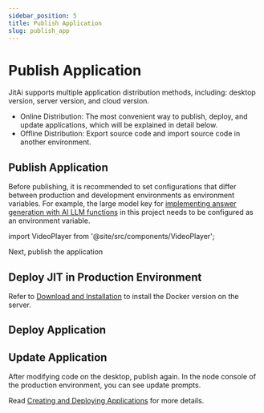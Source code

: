 ```yaml
---
sidebar_position: 5
title: Publish Application
slug: publish_app
---
```

# Publish Application

JitAi supports multiple application distribution methods, including: desktop version, server version, and cloud version.
* Online Distribution: The most convenient way to publish, deploy, and update applications, which will be explained in detail below.
* Offline Distribution: Export source code and import source code in another environment.

## Publish Application

Before publishing, it is recommended to set configurations that differ between production and development environments as environment variables. For example, the large model key for [implementing answer generation with AI LLM functions](./dev_app/ai_func) in this project needs to be configured as an environment variable.

import VideoPlayer from '@site/src/components/VideoPlayer';

<VideoPlayer relatePath="/docs/tutorial/publish_app_env.mp4" />

Next, publish the application

<VideoPlayer relatePath="/docs/tutorial/publish_app_publish.mp4" />

## Deploy JIT in Production Environment

Refer to [Download and Installation](./download-installation) to install the Docker version on the server.

## Deploy Application

<VideoPlayer relatePath="/docs/tutorial/publish_app_produce.mp4" />

## Update Application

After modifying code on the desktop, publish again. In the node console of the production environment, you can see update prompts.

<VideoPlayer relatePath="/docs/tutorial/publish_app_produce.mp4" />

Read [Creating and Deploying Applications](../devguide/creating-and-publishing-applications/creating-and-deploying-applications) for more details.
